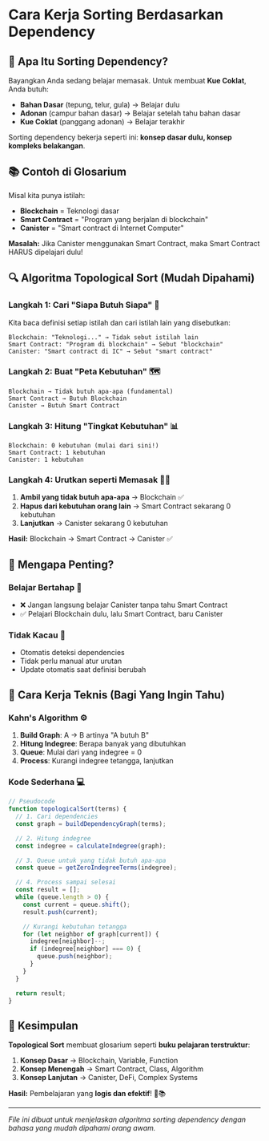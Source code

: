 # Cara Kerja Sorting Berdasarkan Dependency

## 🎯 Apa Itu Sorting Dependency?

Bayangkan Anda sedang belajar memasak. Untuk membuat **Kue Coklat**, Anda butuh:
- **Bahan Dasar** (tepung, telur, gula) → Belajar dulu
- **Adonan** (campur bahan dasar) → Belajar setelah tahu bahan dasar
- **Kue Coklat** (panggang adonan) → Belajar terakhir

Sorting dependency bekerja seperti ini: **konsep dasar dulu, konsep kompleks belakangan**.

## 📚 Contoh di Glosarium

Misal kita punya istilah:
- **Blockchain** = Teknologi dasar
- **Smart Contract** = "Program yang berjalan di blockchain"
- **Canister** = "Smart contract di Internet Computer"

**Masalah:** Jika Canister menggunakan Smart Contract, maka Smart Contract HARUS dipelajari dulu!

## 🔍 Algoritma Topological Sort (Mudah Dipahami)

### **Langkah 1: Cari "Siapa Butuh Siapa"** 🔗

Kita baca definisi setiap istilah dan cari istilah lain yang disebutkan:

```
Blockchain: "Teknologi..." → Tidak sebut istilah lain
Smart Contract: "Program di blockchain" → Sebut "blockchain"
Canister: "Smart contract di IC" → Sebut "smart contract"
```

### **Langkah 2: Buat "Peta Kebutuhan"** 🗺️

```
Blockchain → Tidak butuh apa-apa (fundamental)
Smart Contract → Butuh Blockchain
Canister → Butuh Smart Contract
```

### **Langkah 3: Hitung "Tingkat Kebutuhan"** 📊

```
Blockchain: 0 kebutuhan (mulai dari sini!)
Smart Contract: 1 kebutuhan
Canister: 1 kebutuhan
```

### **Langkah 4: Urutkan seperti Memasak** 👨‍🍳

1. **Ambil yang tidak butuh apa-apa** → Blockchain ✅
2. **Hapus dari kebutuhan orang lain** → Smart Contract sekarang 0 kebutuhan
3. **Lanjutkan** → Canister sekarang 0 kebutuhan

**Hasil:** Blockchain → Smart Contract → Canister ✅

## 🎯 Mengapa Penting?

### **Belajar Bertahap** 📖
- ❌ Jangan langsung belajar Canister tanpa tahu Smart Contract
- ✅ Pelajari Blockchain dulu, lalu Smart Contract, baru Canister

### **Tidak Kacau** 🧹
- Otomatis deteksi dependencies
- Tidak perlu manual atur urutan
- Update otomatis saat definisi berubah

## 🔧 Cara Kerja Teknis (Bagi Yang Ingin Tahu)

### **Kahn's Algorithm** ⚙️

1. **Build Graph**: A → B artinya "A butuh B"
2. **Hitung Indegree**: Berapa banyak yang dibutuhkan
3. **Queue**: Mulai dari yang indegree = 0
4. **Process**: Kurangi indegree tetangga, lanjutkan

### **Kode Sederhana** 💻

```javascript
// Pseudocode
function topologicalSort(terms) {
  // 1. Cari dependencies
  const graph = buildDependencyGraph(terms);

  // 2. Hitung indegree
  const indegree = calculateIndegree(graph);

  // 3. Queue untuk yang tidak butuh apa-apa
  const queue = getZeroIndegreeTerms(indegree);

  // 4. Process sampai selesai
  const result = [];
  while (queue.length > 0) {
    const current = queue.shift();
    result.push(current);

    // Kurangi kebutuhan tetangga
    for (let neighbor of graph[current]) {
      indegree[neighbor]--;
      if (indegree[neighbor] === 0) {
        queue.push(neighbor);
      }
    }
  }

  return result;
}
```

## 🎉 Kesimpulan

**Topological Sort** membuat glosarium seperti **buku pelajaran terstruktur**:

1. **Konsep Dasar** → Blockchain, Variable, Function
2. **Konsep Menengah** → Smart Contract, Class, Algorithm
3. **Konsep Lanjutan** → Canister, DeFi, Complex Systems

**Hasil:** Pembelajaran yang **logis dan efektif**! 🚀📚

---

*File ini dibuat untuk menjelaskan algoritma sorting dependency dengan bahasa yang mudah dipahami orang awam.*